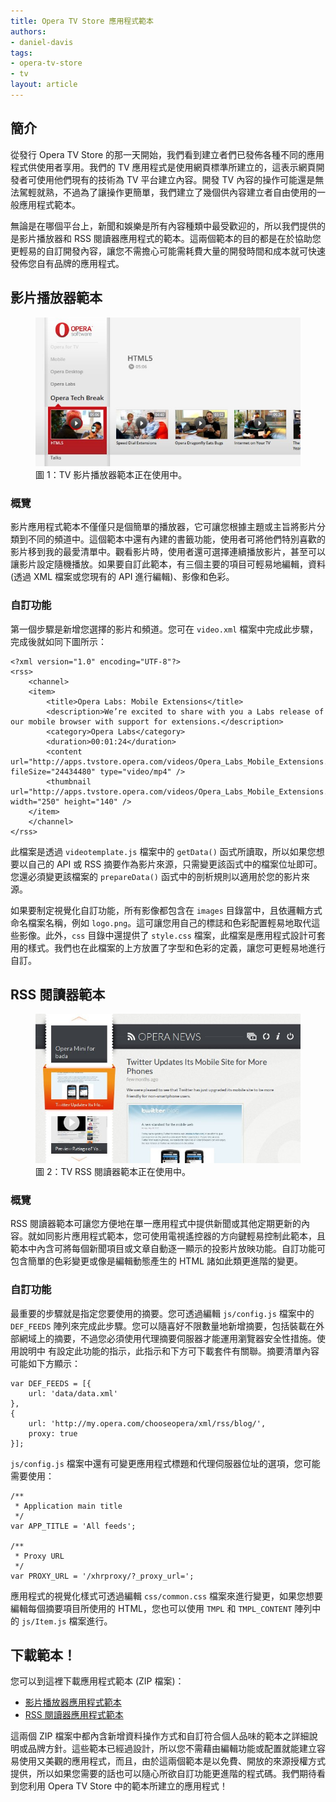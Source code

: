 ```yaml
---
title: Opera TV Store 應用程式範本
authors:
- daniel-davis
tags:
- opera-tv-store
- tv
layout: article
---
```


## 簡介

從發行 Opera TV Store 的那一天開始，我們看到建立者們已發佈各種不同的應用程式供使用者享用。我們的 TV 應用程式是使用網頁標準所建立的，這表示網頁開發者可使用他們現有的技術為 TV 平台建立內容。開發 TV 內容的操作可能還是無法駕輕就熟，不過為了讓操作更簡單，我們建立了幾個供內容建立者自由使用的一般應用程式範本。

無論是在哪個平台上，新聞和娛樂是所有內容種類中最受歡迎的，所以我們提供的是影片播放器和 RSS 閱讀器應用程式的範本。這兩個範本的目的都是在於協助您更輕易的自訂開發內容，讓您不需擔心可能需耗費大量的開發時間和成本就可快速發佈您自有品牌的應用程式。

## 影片播放器範本

<figure id="figure-1">
	<img src="/articles/opera-tv-store-app-templates/video-app-template.jpg" alt="顯示 TV 影片播放器應用程式正在使用中的螢幕擷取畫面。">
	<figcaption markdown="span">圖 1：TV 影片播放器範本正在使用中。</figcaption>
</figure>

### 概覽

影片應用程式範本不僅僅只是個簡單的播放器，它可讓您根據主題或主旨將影片分類到不同的頻道中。這個範本中還有內建的書籤功能，使用者可將他們特別喜歡的影片移到我的最愛清單中。觀看影片時，使用者還可選擇連續播放影片，甚至可以讓影片設定隨機播放。如果要自訂此範本，有三個主要的項目可輕易地編輯，資料 (透過 XML 檔案或您現有的 API 進行編輯)、影像和色彩。

### 自訂功能

第一個步驟是新增您選擇的影片和頻道。您可在 `video.xml` 檔案中完成此步驟，完成後就如同下圖所示：

	<?xml version="1.0" encoding="UTF-8"?>
	<rss>
		<channel>
		<item>
			<title>Opera Labs: Mobile Extensions</title>
			<description>We’re excited to share with you a Labs release of our mobile browser with support for extensions.</description>
			<category>Opera Labs</category>
			<duration>00:01:24</duration>
			<content url="http://apps.tvstore.opera.com/videos/Opera_Labs_Mobile_Extensions.mp4" fileSize="24434480" type="video/mp4" />
			<thumbnail url="http://apps.tvstore.opera.com/videos/Opera_Labs_Mobile_Extensions.jpg" width="250" height="140" />
		</item>
		</channel>
	</rss>

此檔案是透過 `videotemplate.js` 檔案中的 `getData()` 函式所讀取，所以如果您想要以自己的 API 或 RSS 摘要作為影片來源，只需變更該函式中的檔案位址即可。您還必須變更該檔案的 `prepareData()` 函式中的剖析規則以適用於您的影片來源。

如果要制定視覺化自訂功能，所有影像都包含在 `images` 目錄當中，且依邏輯方式命名檔案名稱，例如 `logo.png`。這可讓您用自己的標誌和色彩配置輕易地取代這些影像。此外，`css` 目錄中還提供了 `style.css` 檔案，此檔案是應用程式設計可套用的樣式。我們也在此檔案的上方放置了字型和色彩的定義，讓您可更輕易地進行自訂。

## RSS 閱讀器範本

<figure id="figure-2">
	<img src="/articles/opera-tv-store-app-templates/rss-app-template.jpg" alt="顯示 TV RSS 閱讀器應用程式正在使用中的螢幕擷取畫面。">
	<figcaption markdown="span">圖 2：TV RSS 閱讀器範本正在使用中。</figcaption>
</figure>

### 概覽

RSS 閱讀器範本可讓您方便地在單一應用程式中提供新聞或其他定期更新的內容。就如同影片應用程式範本，您可使用電視遙控器的方向鍵輕易控制此範本，且範本中內含可將每個新聞項目或文章自動逐一顯示的投影片放映功能。自訂功能可包含簡單的色彩變更或像是編輯動態產生的 HTML 諸如此類更進階的變更。

### 自訂功能

最重要的步驟就是指定您要使用的摘要。您可透過編輯 `js/config.js` 檔案中的 `DEF_FEEDS` 陣列來完成此步驟。您可以隨喜好不限數量地新增摘要，包括裝載在外部網域上的摘要，不過您必須使用代理摘要伺服器才能運用瀏覽器安全性措施。使用說明中 有設定此功能的指示，此指示和下方可下載套件有關聯。摘要清單內容可能如下方顯示：

	var DEF_FEEDS = [{
		url: 'data/data.xml'
	},
	{
		url: 'http://my.opera.com/chooseopera/xml/rss/blog/',
		proxy: true
	}];

`js/config.js` 檔案中還有可變更應用程式標題和代理伺服器位址的選項，您可能需要使用：

	/**
	 * Application main title
	 */
	var APP_TITLE = 'All feeds';

	/**
	 * Proxy URL
	 */
	var PROXY_URL = '/xhrproxy/?_proxy_url=';

應用程式的視覺化樣式可透過編輯 `css/common.css` 檔案來進行變更，如果您想要編輯每個摘要項目所使用的 HTML，您也可以使用 `TMPL` 和 `TMPL_CONTENT` 陣列中的 `js/Item.js` 檔案進行。

## 下載範本！

您可以到這裡下載應用程式範本 (ZIP 檔案)：

- [影片播放器應用程式範本][3]
- [RSS 閱讀器應用程式範本][4]

[3]: http://apps.tvstore.opera.com/templates/videotemplate.zip
[4]: http://apps.tvstore.opera.com/templates/rssreader.zip

這兩個 ZIP 檔案中都內含新增資料操作方式和自訂符合個人品味的範本之詳細說明或品牌方針。這些範本已經過設計，所以您不需藉由編輯功能或配置就能建立容易使用又美觀的應用程式，而且，由於這兩個範本是以免費、開放的來源授權方式提供，所以如果您需要的話也可以隨心所欲自訂功能更進階的程式碼。我們期待看到您利用 Opera TV Store 中的範本所建立的應用程式！